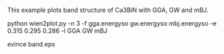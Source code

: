 This example plots band structure of Ca3BiN with GGA, GW and mBJ.

python wien2plot.py -n 3 -f gga.energyso gw.energyso mbj.energyso -e 0.315 0.295 0.286 -l GGA GW mBJ

evince band.eps
